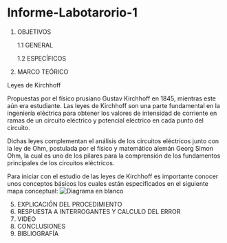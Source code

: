 # Informe-Labotarorio-1
1. OBJETIVOS

    1.1 GENERAL

    1.2 ESPECÍFICOS

3. MARCO TEÓRICO

Leyes de Kirchhoff

Propuestas por el físico prusiano Gustav Kirchhoff en 1845, mientras este aún era estudiante. Las leyes de Kirchhoff son una parte fundamental en la ingeniería eléctrica para obtener los valores de intensidad de corriente en ramas de un circuito eléctrico y potencial eléctrico en cada punto del circuito.

Dichas leyes complementan el análisis de los circuitos eléctricos junto con la ley de Ohm, postulada por el físico y matemático alemán Georg Simon Ohm, la cual es uno de los pilares para la comprensión de los fundamentos principales de los circuitos eléctricos.

Para iniciar con el estudio de las leyes de Kirchhoff es importante conocer unos conceptos básicos los cuales están especificados en el siguiente mapa conceptual:
![Diagrama en blanco](https://user-images.githubusercontent.com/93681159/141225662-1ced4af6-1e35-443a-b8c9-cc7edb19796c.jpeg)

5. EXPLICACIÓN DEL PROCEDIMIENTO
6. RESPUESTA A INTERROGANTES Y CALCULO DEL ERROR
7. VIDEO
8. CONCLUSIONES
9. BIBLIOGRAFÍA 
